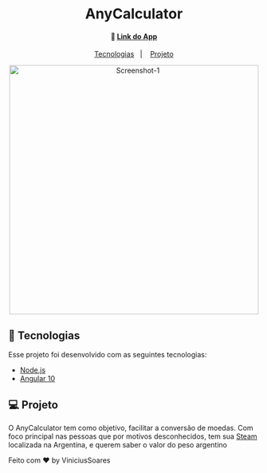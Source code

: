 <h1>
    <h1 align='center'>AnyCalculator</h1>
</h1>

<h4 align="center">
  🚀 <a href=''>Link do App</a>
</h4>

<p align="center">
  <a href="#rocket-tecnologias">Tecnologias</a>&nbsp;&nbsp;&nbsp;|&nbsp;&nbsp;&nbsp;
  <a href="#-projeto">Projeto</a>

<br>

<p align="center">
<a href="https://ibb.co/yq3LMy7"><img src="https://i.ibb.co/bXfpyBD/Screenshot-1.png" alt="Screenshot-1" border="0" height='500px'></a>
</p>

## :rocket: Tecnologias

Esse projeto foi desenvolvido com as seguintes tecnologias:

- [Node.js](https://angular.io/)
- [Angular 10](https://reactjs.org)

## 💻 Projeto

O AnyCalculator tem como objetivo, facilitar a conversão de moedas. Com foco principal nas pessoas que por motivos desconhecidos, tem sua [Steam](https://steamcommunity.com/) localizada na Argentina, e querem saber o valor do peso argentino



Feito com ♥ by ViniciusSoares 
